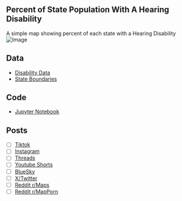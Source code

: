 ## Percent of State Population With A Hearing Disability
A simple map showing percent of each state with a Hearing Disability
![Image](https://drive.google.com/uc?export=view&id=)

## Data
* [Disability Data](https://data.census.gov/table/ACSST5Y2023.S1810?t=Disability&g=010XX00US$0400000&moe=false)
* [State Boundaries](https://www.census.gov/geographies/mapping-files/time-series/geo/carto-boundary-file.html)

## Code
* [Jupyter Notebook](FormatData.ipynb)

## Posts
- [ ] [Tiktok]()
- [ ] [Instagram]()
- [ ] [Threads]()
- [ ] [Youtube Shorts]()
- [ ] [BlueSky]()
- [ ] [X/Twitter]()
- [ ] [Reddit r/Maps]()
- [ ] [Reddit r/MapPorn]()
